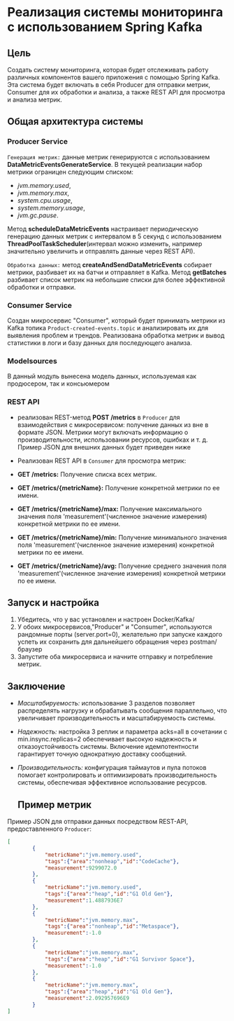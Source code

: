 # Реализация системы мониторинга с использованием Spring Kafka

## Цель
Создать систему мониторинга, которая будет отслеживать работу различных компонентов вашего приложения с помощью Spring Kafka. Эта система будет включать в себя Producer для отправки метрик, Consumer для их обработки и анализа, а также REST API для просмотра и анализа метрик.

## Общая архитектура системы

### Producer Service

```Генерация метрик:```
данные метрик генерируются с использованием **DataMetricEventsGenerateService**. В текущей реализации набор метрики ограницен следующим списком:
- *jvm.memory.used*,
- *jvm.memory.max*,
- *system.cpu.usage*,
- *system.memory.usage*,
- *jvm.gc.pause*.
 
Метод **scheduleDataMetricEvents** настраивает периодическую генерацию данных метрик с интервалом в 5 секунд с использованием **ThreadPoolTaskScheduler**(интервал можно изменить, например значительно увеличить и отправлять данные через REST API).

 ```Обработка данных:```
  метод **createAndSendDataMetricEvents** собирает метрики, разбивает их на батчи и отправляет в Kafka.
  Метод **getBatches** разбивает список метрик на небольшие списки для более эффективной обработки и отправки.


 
### Consumer Service

Создан микросервис "Consumer", который будет принимать метрики из Kafka топика `Product-created-events.topic` и анализировать их для выявления проблем и трендов. Реализована обработка метрик и вывод статистики в логи и базу данных для последующего анализа.

### Modelsources
В данный модуль вынесена модель данных, используемая как продюсером, так и консьюмером 

### REST API

- реализован REST-метод **POST /metrics** в `Producer` для взаимодействия с микросервисом: получение данных из вне в формате JSON. Метрики могут включать информацию о производительности, использовании ресурсов, ошибках и т. д. Пример JSON для внешних данных будет приведен ниже

- Реализован REST API в `Consumer` для просмотра метрик:

- **GET /metrics:** Получение списка всех метрик.
- **GET /metrics/{metricName}:** Получение конкретной метрики по ее имени.
- **GET /metrics/{metricName}/max:** Получение максимального значения поля 'measurement'(численное значение измерения) конкретной метрики по ее имени.
- **GET /metrics/{metricName}/min:** Получение минимального значения поля 'measurement'(численное значение измерения) конкретной метрики по ее имени.
- **GET /metrics/{metricName}/avg:** Получение среднего значения поля 'measurement'(численное значение измерения) конкретной метрики по ее имени.

## Запуск и настройка

1. Убедитесь, что у вас установлен и настроен Docker/Kafka/
2. У обоих микросервисов,"Producer" и "Consumer", используются рандомные порты (server.port=0), желательно при запуске каждого успеть их сохранить для дальнейшего обращения через postman/браузер 
4. Запустите оба микросервиса и начните отправку и потребление метрик.


## Заключение
- *Масштабируемость:* использование 3 разделов позволяет распределять нагрузку и обрабатывать сообщения параллельно, что увеличивает производительность и масштабируемость системы.
- *Надежность:* настройка 3 реплик и параметра acks=all в сочетании с min.insync.replicas=2 обеспечивает высокую надежность и отказоустойчивость системы. Включение идемпотентности гарантирует точную однократную доставку сообщений.
- *Производительность:* конфигурация таймаутов и пула потоков помогает контролировать и оптимизировать производительность системы, обеспечивая эффективное использование ресурсов.

  ## Пример метрик

Пример JSON для отправки данных посредством REST-API, предоставленного `Producer`:

```json
[
        {
            "metricName":"jvm.memory.used",
            "tags":{"area":"nonheap","id":"CodeCache"},
            "measurement":9299072.0
        },
        {
            "metricName":"jvm.memory.used",
            "tags":{"area":"heap","id":"G1 Old Gen"},
            "measurement":1.4887936E7
        },
        {
            "metricName":"jvm.memory.max",
            "tags":{"area":"nonheap","id":"Metaspace"},
            "measurement":-1.0
        },
        {
            "metricName":"jvm.memory.max",
            "tags":{"area":"heap","id":"G1 Survivor Space"},
            "measurement":-1.0
        },
        {
            "metricName":"jvm.memory.max",
            "tags":{"area":"heap","id":"G1 Old Gen"},
            "measurement":2.092957696E9
        }
]
